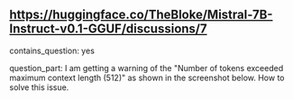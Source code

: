 ## https://huggingface.co/TheBloke/Mistral-7B-Instruct-v0.1-GGUF/discussions/7

contains_question: yes

question_part: I am getting a warning of the "Number of tokens exceeded maximum context length (512)" as shown in the screenshot below. How to solve this issue.